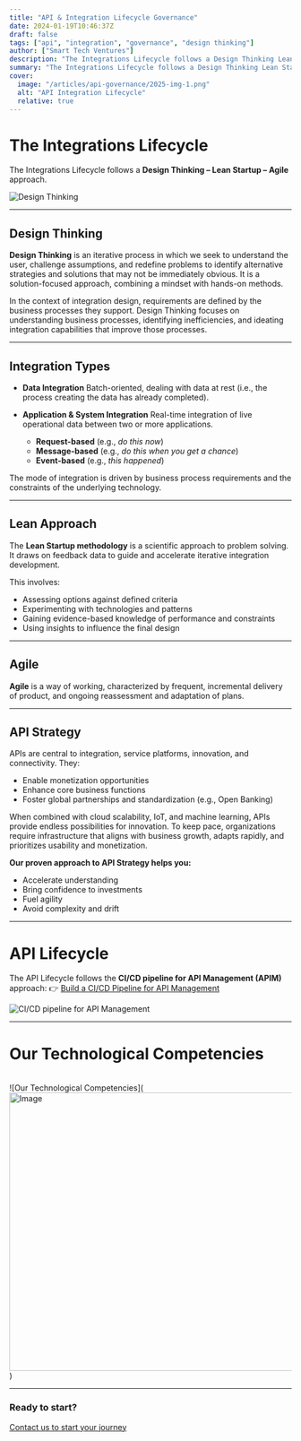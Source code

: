 ```yaml
---
title: "API & Integration Lifecycle Governance"
date: 2024-01-19T10:46:37Z
draft: false
tags: ["api", "integration", "governance", "design thinking"]
author: ["Smart Tech Ventures"]
description: "The Integrations Lifecycle follows a Design Thinking Lean Startup Agile approach."
summary: "The Integrations Lifecycle follows a Design Thinking Lean Startup Agile approach."
cover:
  image: "/articles/api-governance/2025-img-1.png"
  alt: "API Integration Lifecycle"
  relative: true
---
```


# The Integrations Lifecycle

The Integrations Lifecycle follows a **Design Thinking – Lean Startup – Agile** approach.

![Design Thinking](https://blog.smarttechventures.au/articles/api-governance/2025-img-1.png)

---

## Design Thinking

**Design Thinking** is an iterative process in which we seek to understand the user, challenge assumptions, and redefine problems to identify alternative strategies and solutions that may not be immediately obvious. It is a solution-focused approach, combining a mindset with hands-on methods.

In the context of integration design, requirements are defined by the business processes they support. Design Thinking focuses on understanding business processes, identifying inefficiencies, and ideating integration capabilities that improve those processes.

---

## Integration Types

- **Data Integration**
  Batch-oriented, dealing with data at rest (i.e., the process creating the data has already completed).

- **Application & System Integration**
  Real-time integration of live operational data between two or more applications.
  - **Request-based** (e.g., _do this now_)
  - **Message-based** (e.g., _do this when you get a chance_)
  - **Event-based** (e.g., _this happened_)

The mode of integration is driven by business process requirements and the constraints of the underlying technology.

---

## Lean Approach

The **Lean Startup methodology** is a scientific approach to problem solving. It draws on feedback data to guide and accelerate iterative integration development.

This involves:

- Assessing options against defined criteria
- Experimenting with technologies and patterns
- Gaining evidence-based knowledge of performance and constraints
- Using insights to influence the final design

---

## Agile

**Agile** is a way of working, characterized by frequent, incremental delivery of product, and ongoing reassessment and adaptation of plans.

---

## API Strategy

APIs are central to integration, service platforms, innovation, and connectivity. They:

- Enable monetization opportunities
- Enhance core business functions
- Foster global partnerships and standardization (e.g., Open Banking)

When combined with cloud scalability, IoT, and machine learning, APIs provide endless possibilities for innovation. To keep pace, organizations require infrastructure that aligns with business growth, adapts rapidly, and prioritizes usability and monetization.

**Our proven approach to API Strategy helps you:**

- Accelerate understanding
- Bring confidence to investments
- Fuel agility
- Avoid complexity and drift

---

# API Lifecycle

The API Lifecycle follows the **CI/CD pipeline for API Management (APIM)** approach:
👉 [Build a CI/CD Pipeline for API Management](https://azure.microsoft.com/en-au/blog/build-a-ci-cd-pipeline-for-api-management/)

![CI/CD pipeline for API Management](https://github.com/user-attachments/assets/0306c750-7996-4e51-b668-a06ec98cf429)

---

# Our Technological Competencies

<br />
![Our Technological Competencies](<img width="878" height="497" alt="Image" src="https://github.com/user-attachments/assets/0863a4fa-501b-46ff-8433-e7ee246ded48" />)

<br />
<hr />

### Ready to start?

[Contact us to start your journey](https://smarttechventures.au/contact/)
